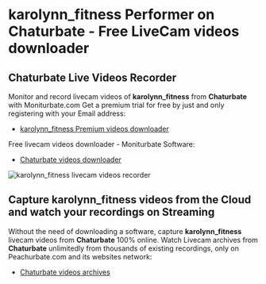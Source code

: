 # karolynn_fitness Performer on Chaturbate - Free LiveCam videos downloader

## Chaturbate Live Videos Recorder

Monitor and record livecam videos of **karolynn_fitness** from **Chaturbate** with Moniturbate.com
Get a premium trial for free by just and only registering with your Email address:
* [karolynn_fitness Premium videos downloader](https://moniturbate.com/request-demo-licence-key.html)

Free livecam videos downloader - Moniturbate Software:
* [Chaturbate videos downloader](https://moniturbate.com/moniturbate-download-software.html)

![karolynn_fitness livecam videos recorder](https://peachurnet.com/templates/moniturbate-software.png)


## Capture karolynn_fitness videos from the Cloud and watch your recordings on Streaming

Without the need of downloading a software, capture **karolynn_fitness** livecam videos from **Chaturbate** 100% online.
Watch Livecam archives from **Chaturbate** unlimitedly from thousands of existing recordings, only on Peachurbate.com and its websites network:
* [Chaturbate videos archives](https://peachurnet.com/)